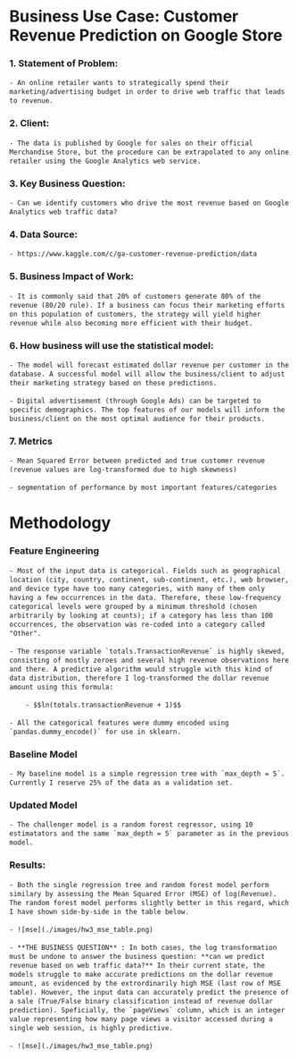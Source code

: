 # Business Use Case: Customer Revenue Prediction on Google Store

### 1. Statement of Problem:

	- An online retailer wants to strategically spend their marketing/advertising budget in order to drive web traffic that leads to revenue.

### 2. Client: 

	- The data is published by Google for sales on their official Merchandise Store, but the procedure can be extrapolated to any online retailer using the Google Analytics web service.

### 3. Key Business Question:

	- Can we identify customers who drive the most revenue based on Google Analytics web traffic data? 

### 4. Data Source:

	- https://www.kaggle.com/c/ga-customer-revenue-prediction/data

### 5. Business Impact of Work:

	- It is commonly said that 20% of customers generate 80% of the revenue (80/20 rule). If a business can focus their marketing efforts on this population of customers, the strategy will yield higher revenue while also becoming more efficient with their budget.

### 6. How business will use the statistical model:

	- The model will forecast estimated dollar revenue per customer in the database. A successful model will allow the business/client to adjust their marketing strategy based on these predictions.

	- Digital advertisement (through Google Ads) can be targeted to specific demographics. The top features of our models will inform the business/client on the most optimal audience for their products.

### 7. Metrics 

	- Mean Squared Error between predicted and true customer revenue (revenue values are log-transformed due to high skewness)

	- segmentation of performance by most important features/categories


# Methodology

### Feature Engineering 
	
	- Most of the input data is categorical. Fields such as geographical location (city, country, continent, sub-continent, etc.), web browser, and device type have too many categories, with many of them only having a few occurrences in the data. Therefore, these low-frequency categorical levels were grouped by a minimum threshold (chosen arbitrarily by looking at counts); if a category has less than 100 occurrences, the observation was re-coded into a category called "Other".

	- The response variable `totals.TransactionRevenue` is highly skewed, consisting of mostly zeroes and several high revenue observations here and there. A predictive algorithm would struggle with this kind of data distribution, therefore I log-transformed the dollar revenue amount using this formula:

		- $$ln(totals.transactionRevenue + 1)$$

	- All the categorical features were dummy encoded using `pandas.dummy_encode()` for use in sklearn. 


### Baseline Model 
	
	- My baseline model is a simple regression tree with `max_depth = 5`. Currently I reserve 25% of the data as a validation set. 

### Updated Model

	- The challenger model is a random forest regressor, using 10 estimatators and the same `max_depth = 5` parameter as in the previous model. 


### Results:

	- Both the single regression tree and random forest model perform similary by assessing the Mean Squared Error (MSE) of log(Revenue). The random forest model performs slightly better in this regard, which I have shown side-by-side in the table below. 

	- ![mse](./images/hw3_mse_table.png) 

	- **THE BUSINESS QUESTION** : In both cases, the log transformation must be undone to answer the business question: **can we predict revenue based on web traffic data?** In their current state, the models struggle to make accurate predictions on the dollar revenue amount, as evidenced by the extrordinarily high MSE (last row of MSE table). However, the input data can accurately predict the presence of a sale (True/False binary classification instead of revenue dollar prediction). Speficially, the `pageViews` column, which is an integer value representing how many page views a visitor accessed during a single web session, is highly predictive. 

	- ![mse](./images/hw3_mse_table.png) 




